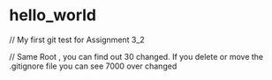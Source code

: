 # hello_world

// My first git test for Assignment 3_2

// Same Root , you can find out 30 changed. If you delete or move the .gitignore file  you can see 7000 over changed 
